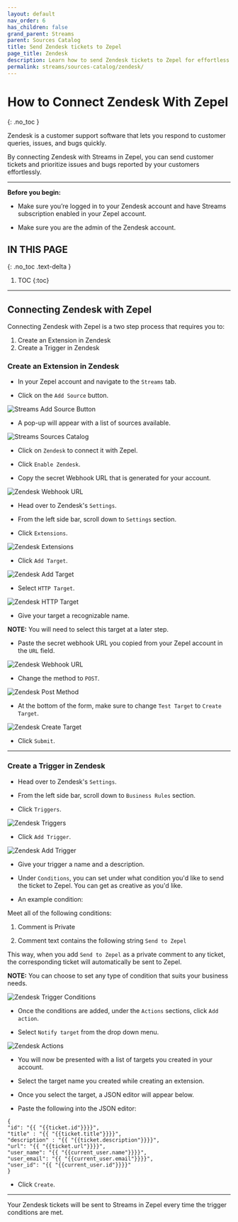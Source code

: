```yaml
---
layout: default
nav_order: 6
has_children: false
grand_parent: Streams
parent: Sources Catalog
title: Send Zendesk tickets to Zepel
page_title: Zendesk
description: Learn how to send Zendesk tickets to Zepel for effortless prioritization.
permalink: streams/sources-catalog/zendesk/
---
```


# How to Connect Zendesk With Zepel
{: .no_toc }

Zendesk is a customer support software that lets you respond to customer queries, issues, and bugs quickly. 

By connecting Zendesk with Streams in Zepel, you can send customer tickets and prioritize issues and bugs reported by your customers effortlessly.

---

**Before you begin:** 

- Make sure you’re logged in to your Zendesk account and have Streams subscription enabled in your Zepel account.

- Make sure you are the admin of the Zendesk account.

## IN THIS PAGE
{: .no_toc .text-delta }

1. TOC
{:toc}

---

## Connecting Zendesk with Zepel

Connecting Zendesk with Zepel is a two step process that requires you to:

1. Create an Extension in Zendesk
2. Create a Trigger in Zendesk

### Create an Extension in Zendesk

- In your Zepel account and navigate to the `Streams` tab. 

- Click on the `Add Source` button. 

![Streams Add Source Button](/guide/assets/uploads/streams-add-source-button.png)

- A pop-up will appear with a list of sources available. 

![Streams Sources Catalog](/guide/assets/uploads/streams-sources-catalog.png)

- Click on `Zendesk` to connect it with Zepel.

- Click `Enable Zendesk`.

- Copy the secret Webhook URL that is generated for your account. 

![Zendesk Webhook URL](/guide/assets/uploads/streams-zendesk-webhook-url.png)

- Head over to Zendesk's `Settings`.  

- From the left side bar, scroll down to `Settings` section.

- Click `Extensions`.

![Zendesk Extensions](/guide/assets/uploads/streams-zendesk-extensions.png)

- Click `Add Target`.

![Zendesk Add Target](/guide/assets/uploads/streams-zendesk-add-target.png)

- Select `HTTP Target`.

![Zendesk HTTP Target](/guide/assets/uploads/streams-zendesk-http-target.png)

- Give your target a recognizable name. 

**NOTE:** You will need to select this target at a later step. 

- Paste the secret webhook URL you copied from your Zepel account in the `URL` field.

![Zendesk Webhook URL](/guide/assets/uploads/streams-zendesk-url.png)

- Change the method to `POST`.

![Zendesk Post Method](/guide/assets/uploads/streams-zendesk-post-method.png)

- At the bottom of the form, make sure to change `Test Target` to `Create Target`.

![Zendesk Create Target](/guide/assets/uploads/streams-zendesk-create-target.png)

- Click `Submit`.

---

### Create a Trigger in Zendesk


- Head over to Zendesk's `Settings`.  

- From the left side bar, scroll down to `Business Rules` section.

- Click `Triggers`.

![Zendesk Triggers](/guide/assets/uploads/streams-zendesk-triggers.png)

- Click `Add Trigger`.

![Zendesk Add Trigger](/guide/assets/uploads/streams-zendesk-add-trigger.png)

- Give your trigger a name and a description.

- Under `Conditions`, you can set under what condition you'd like to send the ticket to Zepel. You can get as creative as you'd like.

- An example condition:

Meet all of the following conditions:

1. Comment is Private

2. Comment text contains the following string `Send to Zepel`

This way, when you add `Send to Zepel` as a private comment to any ticket, the corresponding ticket will automatically be sent to Zepel.

**NOTE:** You can choose to set any type of condition that suits your business needs.

![Zendesk Trigger Conditions](/guide/assets/uploads/streams-zendesk-conditions.png)

- Once the conditions are added, under the `Actions` sections, click `Add action`.

- Select `Notify target` from the drop down menu.

![Zendesk Actions](/guide/assets/uploads/streams-zendesk-actions.png)

- You will now be presented with a list of targets you created in your account.

- Select the target name you created while creating an extension.

- Once you select the target, a JSON editor will appear below. 

- Paste the following into the JSON editor:


```
{
"id": "{{ "{{ticket.id"}}}}",
"title" : "{{ "{{ticket.title"}}}}",
"description" : "{{ "{{ticket.description"}}}}",
"url": "{{ "{{ticket.url"}}}}",
"user_name": "{{ "{{current_user.name"}}}}",
"user_email": "{{ "{{current_user.email"}}}}",
"user_id": "{{ "{{current_user.id"}}}}"
}
```


- Click `Create`.

---

Your Zendesk tickets will be sent to Streams in Zepel every time the trigger conditions are met.